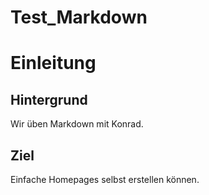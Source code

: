 # Test_Markdown
# Einleitung
## Hintergrund
Wir üben Markdown mit Konrad.
## Ziel
Einfache Homepages selbst erstellen können. 
